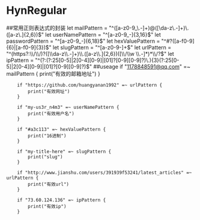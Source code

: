 # HynRegular
##常用正则表达式的封装
    let mailPattern = "^([a-z0-9_\\.-]+)@([\\da-z\\.-]+)\\.([a-z\\.]{2,6})$"
    let userNamePattern = "^[a-z0-9_-]{3,16}$"
    let passwordPattern = "^[a-z0-9_-]{6,18}$"
    let hexValuePattern = "^#?([a-f0-9]{6}|[a-f0-9]{3})$"
    let slugPattern = "^[a-z0-9-]+$"
    let urlPattern = "^(https?:\\/\\/)?([\\da-z\\.-]+)\\.([a-z\\.]{2,6})([\\/\\w \\.-]*)*\\/?$"
    let ipPattern = "^(?:(?:25[0-5]|2[0-4][0-9]|[01]?[0-9][0-9]?)\\.){3}(?:25[0-5]|2[0-4][0-9]|[01]?[0-9][0-9]?)$"
##useage
        if "1178848591@qq.com" =~ mailPattern {
            print("有效的邮箱地址")
        }
        
        if "https://github.com/huangyanan1992" =~ urlPattern {
            print("有效网址")
        }
        
        if "my-us3r_n4m3" =~ userNamePattern {
            print("有效用户名")
        }
        
        if "#a3c113" =~ hexValuePattern {
            print("16进制")
        }
        
        if "my-title-here" =~ slugPattern {
            print("slug")
        }
        
        if "http://www.jianshu.com/users/391939f53241/latest_articles" =~ urlPattern {
            print("有效url")
        }
        
        if "73.60.124.136" =~ ipPattern {
            print("有效ip")
        }
